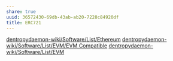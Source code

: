 ```yaml
---
share: true
uuid: 36572430-69db-43ab-ab20-7228c84920df
title: ERC721
---
```

[dentropydaemon-wiki/Software/List/Ethereum](/undefined)
[dentropydaemon-wiki/Software/List/EVM/EVM Compatible](/undefined)
[dentropydaemon-wiki/Software/List/EVM](/undefined)